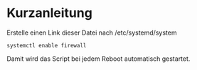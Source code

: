 # Kurzanleitung

Erstelle einen Link dieser Datei nach /etc/systemd/system

````code
systemctl enable firewall

````

Damit wird das Script bei jedem Reboot automatisch gestartet.
